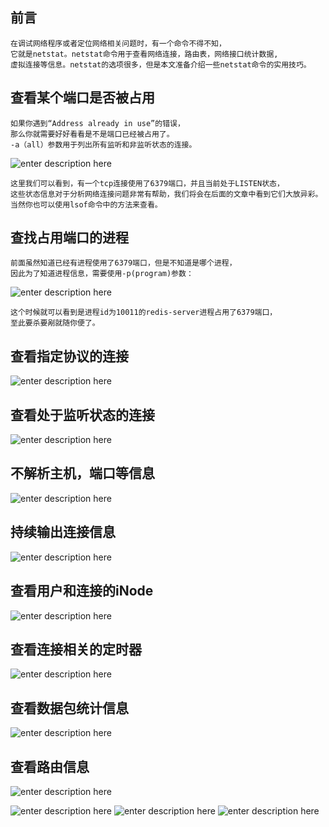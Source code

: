 ## 前言
```
在调试网络程序或者定位网络相关问题时，有一个命令不得不知，
它就是netstat。netstat命令用于查看网络连接，路由表，网络接口统计数据, 
虚拟连接等信息。netstat的选项很多，但是本文准备介绍一些netstat命令的实用技巧。
```

## 查看某个端口是否被占用
```
如果你遇到“Address already in use”的错误，
那么你就需要好好看看是不是端口已经被占用了。
-a（all）参数用于列出所有监听和非监听状态的连接。
```
![enter description here](./1.png)
```
这里我们可以看到，有一个tcp连接使用了6379端口，并且当前处于LISTEN状态，
这些状态信息对于分析网络连接问题非常有帮助，我们将会在后面的文章中看到它们大放异彩。
当然你也可以使用lsof命令中的方法来查看。
```

## 查找占用端口的进程
```
前面虽然知道已经有进程使用了6379端口，但是不知道是哪个进程，
因此为了知道进程信息，需要使用-p(program)参数：
```
![enter description here](./2.png)

```
这个时候就可以看到是进程id为10011的redis-server进程占用了6379端口，
至此要杀要剐就随你便了。
```

## 查看指定协议的连接
![enter description here](./3.png)

## 查看处于监听状态的连接
![enter description here](./4.png)

## 不解析主机，端口等信息
![enter description here](./5.png)

## 持续输出连接信息
![enter description here](./6.png)

## 查看用户和连接的iNode
![enter description here](./7.png)

## 查看连接相关的定时器
![enter description here](./8.png)

## 查看数据包统计信息
![enter description here](./9.png)

## 查看路由信息
![enter description here](./10.png)


![enter description here](./11.png)
![enter description here](./12.png)
![enter description here](./13.png)
